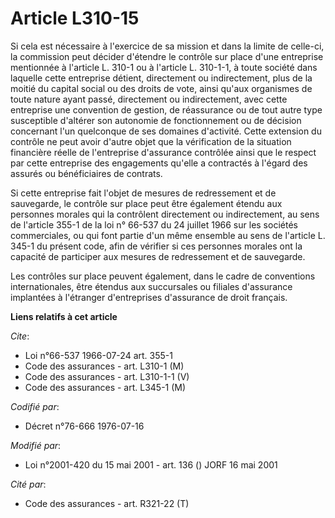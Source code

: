 # Article L310-15

Si cela est nécessaire à l'exercice de sa mission et dans la limite de celle-ci, la commission peut décider d'étendre le
contrôle sur place d'une entreprise mentionnée à l'article L. 310-1 ou à l'article L. 310-1-1, à toute société dans laquelle
cette entreprise détient, directement ou indirectement, plus de la moitié du capital social ou des droits de vote, ainsi
qu'aux organismes de toute nature ayant passé, directement ou indirectement, avec cette entreprise une convention de gestion,
de réassurance ou de tout autre type susceptible d'altérer son autonomie de fonctionnement ou de décision concernant l'un
quelconque de ses domaines d'activité. Cette extension du contrôle ne peut avoir d'autre objet que la vérification de la
situation financière réelle de l'entreprise d'assurance contrôlée ainsi que le respect par cette entreprise des engagements
qu'elle a contractés à l'égard des assurés ou bénéficiaires de contrats.

Si cette entreprise fait l'objet de mesures de redressement et de sauvegarde, le contrôle sur place peut être également
étendu aux personnes morales qui la contrôlent directement ou indirectement, au sens de l'article 355-1 de la loi n° 66-537
du 24 juillet 1966 sur les sociétés commerciales, ou qui font partie d'un même ensemble au sens de l'article L. 345-1 du
présent code, afin de vérifier si ces personnes morales ont la capacité de participer aux mesures de redressement et de
sauvegarde.

Les contrôles sur place peuvent également, dans le cadre de conventions internationales, être étendus aux succursales ou
filiales d'assurance implantées à l'étranger d'entreprises d'assurance de droit français.

**Liens relatifs à cet article**

_Cite_:

  - Loi n°66-537 1966-07-24 art. 355-1
  - Code des assurances - art. L310-1 (M)
  - Code des assurances - art. L310-1-1 (V)
  - Code des assurances - art. L345-1 (M)

_Codifié par_:

  - Décret n°76-666 1976-07-16

_Modifié par_:

  - Loi n°2001-420 du 15 mai 2001 - art. 136 () JORF 16 mai 2001

_Cité par_:

  - Code des assurances - art. R321-22 (T)
